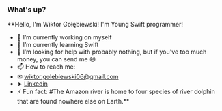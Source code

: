 ### What's up? 
**Hello, I'm Wiktor Gołębiewski! I'm Young Swift programmer!

- 🔭 I’m currently working on myself
- 🌱 I’m currently learning Swift
- 🤔 I’m looking for help with probably nothing, but if you've too much money, you can send me 😄
- 📫 How to reach me: 
- ✉ wiktor.golebiewski06@gmail.com 
- ➤ [Linkedin](https://www.linkedin.com/in/wiktor-gołębiewski-6bb036210/)
- ⚡ Fun fact: #The Amazon river is home to four species of river dolphin that are found nowhere else on Earth.**
